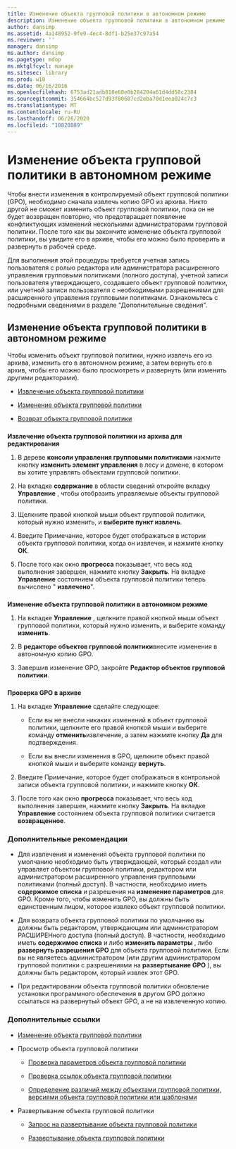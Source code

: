 ```yaml
---
title: Изменение объекта групповой политики в автономном режиме
description: Изменение объекта групповой политики в автономном режиме
author: dansimp
ms.assetid: 4a148952-9fe9-4ec4-8df1-b25e37c97a54
ms.reviewer: ''
manager: dansimp
ms.author: dansimp
ms.pagetype: mdop
ms.mktglfcycl: manage
ms.sitesec: library
ms.prod: w10
ms.date: 06/16/2016
ms.openlocfilehash: 6753ad21adb810e60e0b284204a61d4dd58c2384
ms.sourcegitcommit: 354664bc527d93f80687cd2eba70d1eea024c7c3
ms.translationtype: MT
ms.contentlocale: ru-RU
ms.lasthandoff: 06/26/2020
ms.locfileid: "10820889"
---
```

# Изменение объекта групповой политики в автономном режиме


Чтобы внести изменения в контролируемый объект групповой политики (GPO), необходимо сначала извлечь копию GPO из архива. Никто другой не сможет изменить объект групповой политики, пока он не будет возвращен повторно, что предотвращает появление конфликтующих изменений несколькими администраторами групповой политики. После того как вы закончите изменение объекта групповой политики, вы увидите его в архиве, чтобы его можно было проверить и развернуть в рабочей среде.

Для выполнения этой процедуры требуется учетная запись пользователя с ролью редактора или администратора расширенного управления групповыми политиками (полного доступа), учетной записи пользователя утверждающего, создавшего объект групповой политики, или учетной записи пользователя с необходимыми разрешениями для расширенного управления групповыми политиками. Ознакомьтесь с подробными сведениями в разделе "Дополнительные сведения".

## Изменение объекта групповой политики в автономном режиме


Чтобы изменить объект групповой политики, нужно извлечь его из архива, изменить его в автономном режиме, а затем вернуть его в архив, чтобы его можно было просмотреть и развернуть (или изменить другими редакторами).

-   [Извлечение объекта групповой политики](#bkmk-checkout)

-   [Изменение объекта групповой политики](#bkmk-edit)

-   [Возврат объекта групповой политики](#bkmk-checkin)

### <a href="" id="bkmk-checkout"></a>

**Извлечение объекта групповой политики из архива для редактирования**

1.  В дереве **консоли управления групповыми политиками** нажмите кнопку **изменить элемент управления** в лесу и домене, в котором вы хотите управлять объектами групповой политики.

2.  На вкладке **содержание** в области сведений откройте вкладку **Управление** , чтобы отобразить управляемые объекты групповой политики.

3.  Щелкните правой кнопкой мыши объект групповой политики, который нужно изменить, и **выберите пункт извлечь**.

4.  Введите Примечание, которое будет отображаться в истории объекта групповой политики, когда он извлечен, и нажмите кнопку **ОК**.

5.  После того как окно **прогресса** показывает, что весь ход выполнения завершен, нажмите кнопку **Закрыть**. На вкладке **Управление** состоянием объекта групповой политики теперь вычислено " **извлечено**".

### <a href="" id="bkmk-edit"></a>

**Изменение объекта групповой политики в автономном режиме**

1.  На вкладке **Управление** , щелкните правой кнопкой мыши объект групповой политики, который нужно изменить, и выберите команду **изменить**.

2.  В **редакторе объектов групповой политики**внесите изменения в автономную копию GPO.

3.  Завершив изменение GPO, закройте **Редактор объектов групповой политики**.

### <a href="" id="bkmk-checkin"></a>

**Проверка GPO в архиве**

1.  На вкладке **Управление** сделайте следующее:

    -   Если вы не внесли никаких изменений в объект групповой политики, щелкните его правой кнопкой мыши и выберите команду **отменить**извлечение, а затем нажмите кнопку **Да** для подтверждения.

    -   Если вы внесли изменения в GPO, щелкните объект правой кнопкой мыши и выберите команду **вернуть**.

2.  Введите Примечание, которое будет отображаться в контрольной записи объекта групповой политики, и нажмите кнопку **ОК**.

3.  После того как окно **прогресса** показывает, что весь ход выполнения завершен, нажмите кнопку **Закрыть**. На вкладке **Управление** состоянием объекта групповой политики считается **возвращенное**.

### Дополнительные рекомендации

-   Для извлечения и изменения объекта групповой политики по умолчанию необходимо быть утверждающей, который создал или управляет объектом групповой политики, редактором или администратором расширенного управления групповыми политиками (полный доступ). В частности, необходимо иметь **содержимое списка** и разрешения на **изменение параметров** для GPO. Кроме того, чтобы изменить GPO, вы должны быть единственным лицом, которое извлеко объект групповой политики.

-   Для возврата объекта групповой политики по умолчанию вы должны быть редактором, утверждающим или администратором РАСШИРЕНного доступа (полный доступ). В частности, необходимо иметь **содержимое списка** и либо **изменить параметры** , либо **развернуть разрешения GPO** для объекта групповой политики. Если вы не являетесь администратором (или другим администратором групповой политики с разрешениями на **развертывание GPO** ), вы должны быть редактором, который извлек этот GPO.

-   При редактировании объекта групповой политики обновление установки программного обеспечения в другом GPO должно ссылаться на развернутый объект GPO, а не на извлеченную копию.

### Дополнительные ссылки

-   [Изменение объекта групповой политики](editing-a-gpo.md)

-   Просмотр объекта групповой политики

    -   [Проверка параметров объекта групповой политики](review-gpo-settings.md)

    -   [Проверка ссылок объекта групповой политики](review-gpo-links.md)

    -   [Определение различий между объектами групповой политики, версиями объекта групповой политики или шаблонами](identify-differences-between-gpos-gpo-versions-or-templates.md)

-   Развертывание объекта групповой политики

    -   [Запрос на развертывание объекта групповой политики](request-deployment-of-a-gpo.md)

    -   [Развертывание объекта групповой политики](deploy-a-gpo.md)

 

 






